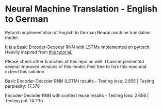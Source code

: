 # Neural Machine Translation - English to German
Pytorch implementation of English to German Neural machine translation model.

It is a basic Encoder-Decoder RNN with LSTMs implemented on pytorch. Heavily inspired from [this tutorial.](https://github.com/bentrevett/pytorch-seq2seq)

Please check other branches of this repo as well. I have implemented several improved versions of this model.
Feel free to fork this repo and extend this solution. 

Basic Encoder-Decoder RNN (LSTM) results - Testing loss: 2.855 | Testing perplexity:  17.378

Encoder-Decoder RNN with context reuse results - Testing loss: 2.656 | Testing ppl:  14.235